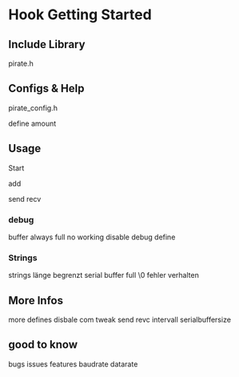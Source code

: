 # Hook Getting Started

## Include Library
pirate.h

## Configs & Help
pirate_config.h

define amount

## Usage
Start

add

send
recv

### debug
buffer always full no working
disable debug define


### Strings
strings länge begrenzt serial buffer full \0 fehler verhalten

## More Infos
more defines
disbale com
tweak send revc intervall
serialbuffersize


## good to know
bugs issues features
baudrate datarate